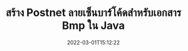 ---
############################# Static ############################
layout: "auto-gen-signature"
date: 2022-03-01T15:12:22
draft: false
operation: Sign
signaturetype: Barcode
codetype: Postnet
fileformat: Bmp
productName: Java
lang: th
productCode: java
otherformats: pdf doc docx docm dot dotm dotx odt ott rtf xls xlsx xlsm xlsb csv ods ots xltx xltm ppt pptx pps ppsx odp otp potx potm pptm ppsm png jpg bmp gif tiff svg webp wmf
breadcrumb: Put  Barcode signature on Bmp for Java

############################# Head ############################
head_title: "eSign Bmp เอกสารด้วยบาร์โค้ด Postnet ใน Java"
head_description: "สร้าง Postnet Barcode Signature และใส่ลงในเอกสาร Bmp ด้วย Java โดยใช้โค้ดสองสามบรรทัด ใช้ GroupDocs Document Signature API สำหรับการลงนามรูปแบบไฟล์ต่างๆ"

############################# Header ############################
title: "สร้าง Postnet ลายเซ็นบาร์โค้ดสำหรับเอกสาร Bmp ใน Java"
description: "eSign เอกสารทางธุรกิจ Bmp ของคุณด้วยบาร์โค้ด Postnet สร้างลายเซ็นบาร์โค้ดอย่างรวดเร็วและง่ายดายด้วยรหัสสองสามบรรทัดเพื่อตั้งค่าตัวเลือกการเซ็นชื่อ"
bg_image: "https://cms.admin.containerize.com/templates/aspose/App_Themes/V3/images/bg/header1.png"
bg_overlay: false
button:
    enable: true

############################# SubMenu ############################
submenu:
    enable: true

    left:
        img_alt: "GroupDocs.Signature for Java"
        image: "https://cms.admin.containerize.com/templates/groupdocs/images/product-logos/90x90-noborder/groupdocs-signature-java.png"
        product: "GroupDocs.Signature"
        platform: "Java"



############################# About ############################
about:
    enable: true
    title: "เกี่ยวกับ API ลายเซ็นบาร์โค้ด GroupDocs.Signature for Java"
    content: |
        [GroupDocs.Signature for Java](https://products.groupdocs.com/signature/java/) เป็น API ที่ง่ายและรวดเร็วในการจัดการการลงนามเอกสารดิจิทัลโดยใช้ประเภทบาร์โค้ด เช่น UPCA, UPCE, EAN13, EAN14, Code39, Code39Extended, Code128, Codabar, Postnet, ISBN , ITF14 และอื่นๆ อีกมากมาย ลูกค้าสามารถสร้างบาร์โค้ดได้อย่างง่ายดายโดยระบุข้อความที่ต้องการและใส่ลงใน PDF, เอกสาร Microsoft Office Words, เวิร์กบุ๊ก Microsoft Office Excel, งานนำเสนอ MS PowerPoint, ไฟล์ Adobe Photoshop และรูปแบบรูปภาพต่างๆ บาร์โค้ดที่อยู่ในเอกสารสามารถอัปเดต ค้นหา ตรวจสอบ ลบ หรือดูตัวอย่างได้ นอกจากนี้ยังรองรับการปรับแต่งบาร์โค้ดอีกด้วย
    

############################# Steps ############################
steps:
    enable: true
    title_left: "ขั้นตอนในการลงนาม Bmp กับ Barcode ใน Java"
    content_left: |
        [GroupDocs.Signature for Java](https://products.groupdocs.com/signature/java/) ให้ความสามารถในการลงนามในเอกสาร Bmp ด้วยลายเซ็น Barcode อย่างรวดเร็วและง่ายดาย
        
        * สร้างอินสแตนซ์ของคลาส Signature โดยให้ไฟล์ Bmp ที่ควรเซ็นชื่อเป็นเส้นทางหรือสตรีมหน่วยความจำ
        * สร้างอินสแตนซ์คลาส SignOptions และตั้งค่าข้อมูลที่ต้องการทั้งหมด
        * เรียกใช้เมธอด Signature.Sign() ผ่านไฟล์เอาต์พุต Bmp หรือสตรีมหน่วยความจำ

    title_right: " ความต้องการของระบบ"
    content_right: |
        GroupDocs.Signature for Java ได้รับการสนับสนุนบนแพลตฟอร์มและระบบปฏิบัติการหลักทั้งหมด ก่อนดำเนินการโค้ดด้านล่าง โปรดตรวจสอบให้แน่ใจว่าคุณได้ติดตั้งข้อกำหนดเบื้องต้นต่อไปนี้ไว้ในระบบของคุณแล้ว

        * ระบบปฏิบัติการ: Microsoft Windows, Linux, MacOS
        * สภาพแวดล้อมการพัฒนา: NetBeans, Intellij IDEA, Eclipse, etc.
        * Java runtime: J2SE 6.0 and above
        * รับ GroupDocs.Signature for Java ล่าสุดจาก [Maven](https://repository.groupdocs.com/webapp/#/artifacts/browse/tree/General/repo/com/groupdocs/groupdocs-signature)
         
    code: |
        ```java    
                
        // Set up input Bmp file
        String filePath = "input.bmp";
        // Set up output file
        String outputFilePath = "output.bmp";

        // Instantiate Signature for input file
        Signature signature = new Signature(filePath);

        // create barcode option with predefined barcode text
        BarcodeSignOptions options = new BarcodeSignOptions("John Smith");

        // setup Barcode encoding type
        options.setEncodeType(BarcodeTypes.Postnet);

        // set signature position
        options.setLeft(50);
        options.setTop(50);
        options.setWidth(200);
        options.setHeight(50);

        // sign Bmp document
        SignResult result = signature.sign(outputFilePath, options);

        ```

############################# Demos ############################
demos:
    enable: true
    title: "การลงนามเอกสาร Bmp ด้วย Barcode Live Demo"
    content: |
       ลงชื่อไฟล์ Bmp ด้วยลายเซ็นต่างๆ ทันทีโดยไปที่เว็บไซต์ [GroupDocs.Signature App](https://products.groupdocs.app/signature/family) สาธิตออนไลน์ฟรีรอคุณอยู่

        
############################# About Formats ############################
about_formats:
    enable: true
    format:
        # format loop
        - icon: "fas fa-barcode"
          title: "About Postnet Barcode"
          content: |
            POSTNET (เทคนิคการเข้ารหัสตัวเลขทางไปรษณีย์) เป็นสัญลักษณ์บาร์โค้ดที่ใช้โดยบริการไปรษณีย์ของสหรัฐอเมริกาเพื่อช่วยในการส่งจดหมาย
          characterset: |
             ตัวเลข (0-9)
          textcapacity: |
             มากถึง 11 ตัวอักษร
          image: |
             iVBORw0KGgoAAAANSUhEUgAAACcAAAAjCAYAAAAXMhMjAAAAAXNSR0IArs4c6QAAAARnQU1BAACxjwv8YQUAAAAJcEhZcwAADsMAAA7DAcdvqGQAAACeSURBVFhH7c7BCkMxEELR/P9Pp1LoRrCXpi4Cbw5kIRKZtS82x52a407Ncae+HrfWer8Pyr+i/3NcQv/nuIT+z3EJ/X/Ocf9mlxuhsXZ2uREaa2eXG6Gxdna5ERprZ5cbobF2drkRGmtnlxuhsXZ2uREaa2eXG6Gxdna5ERprZ5cbobF2drkRGmtnlxuhsXZ2ubnAHHdqjjt18XF7vwDevzbHqsQWPwAAAABJRU5ErkJggg==

          link: ""

############################# More Formats ############################
more_formats:
    enable: true
    title: "ลายเซ็น Barcode อื่นๆ ที่รองรับสำหรับ Java"
    content: |
        "คุณยังสามารถเซ็นชื่อ Bmp ด้วยลายเซ็นประเภทอื่นๆ โปรดดูรายการด้านล่าง"
    format: 
        
       
back_to_top:
    enable: true
---